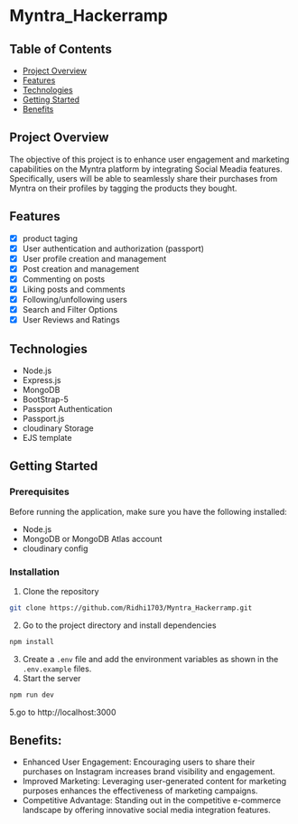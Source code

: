 # Myntra_Hackerramp

## Table of Contents

- [Project Overview](#project-overview)
- [Features](#features)
- [Technologies](#technologies)
- [Getting Started](#getting-started)
- [Benefits](#Benefits)

## Project Overview

The objective of this project is to enhance user engagement and marketing capabilities on the Myntra platform by integrating Social Meadia features. Specifically, users will be able to seamlessly share their purchases from Myntra on their profiles by tagging the products they bought.

## Features

- [x] product taging
- [x] User authentication and authorization (passport)
- [x] User profile creation and management
- [x] Post creation and management
- [x] Commenting on posts
- [x] Liking posts and comments
- [x] Following/unfollowing users
- [x] Search and Filter Options
- [x] User Reviews and Ratings

## Technologies

- Node.js
- Express.js
- MongoDB
- BootStrap-5
- Passport Authentication
- Passport.js
- cloudinary Storage
- EJS template

## Getting Started

### Prerequisites

Before running the application, make sure you have the following installed:

- Node.js
- MongoDB or MongoDB Atlas account
- cloudinary config

### Installation

1. Clone the repository

```bash
git clone https://github.com/Ridhi1703/Myntra_Hackerramp.git
```
2. Go to the project directory and install dependencies 

```bash
npm install
```

3. Create a `.env` file  and add the environment variables as shown in the `.env.example` files.
4. Start the server

```bash
npm run dev
```

5.go to http://localhost:3000 


## Benefits:

- Enhanced User Engagement: Encouraging users to share their purchases on Instagram increases brand visibility and engagement.
- Improved Marketing: Leveraging user-generated content for marketing purposes enhances the effectiveness of marketing campaigns.
- Competitive Advantage: Standing out in the competitive e-commerce landscape by offering innovative social media integration features.
